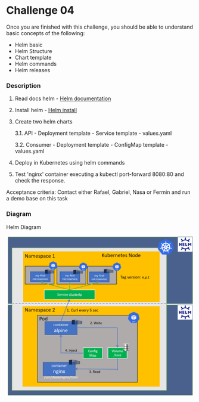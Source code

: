 # Challenge 04

Once you are finished with this challenge, you should be able to understand basic
concepts of the following:

- Helm basic
- Helm Structure
- Chart template
- Helm commands
- Helm releases

### Description

1. Read docs helm - [Helm documentation](https://helm.sh/docs/)

2. Install helm - [Helm install](https://helm.sh/docs/intro/install/)

3. Create two helm charts

    3.1. API
         - Deployment template
         - Service template
         - values.yaml

    3.2. Consumer
         - Deployment template
         - ConfigMap template
         - values.yaml

3. Deploy in Kubernetes using helm commands

4. Test 'nginx' container executing a kubectl port-forward 8080:80 and check the response. 

Acceptance criteria:
Contact either Rafael, Gabriel, Nasa or Fermin and run a demo base on this task


### Diagram

Helm Diagram

![Helm Diagram](../images/helm_diagram.png "Diagram")

